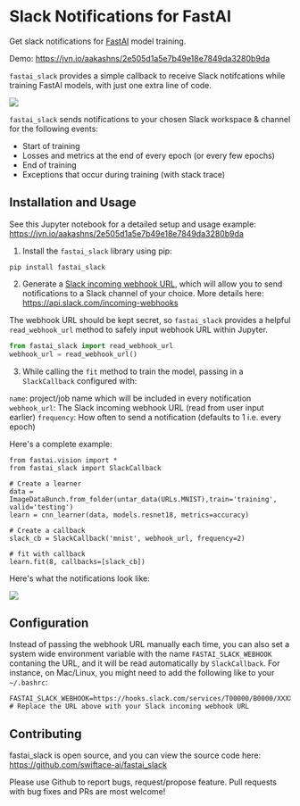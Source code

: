 # Slack Notifications for FastAI

Get slack notifications for [FastAI](https://github.com/fastai/fastai) model training.

Demo: https://jvn.io/aakashns/2e505d1a5e7b49e18e7849da3280b9da

`fastai_slack` provides a simple callback to receive Slack notifcations while training FastAI models, with just one extra line of code. 

![](https://i.imgur.com/XkGHCFR.gif)


`fastai_slack` sends notifications to your chosen Slack workspace & channel for the following events:
* Start of training
* Losses and metrics at the end of every epoch (or every few epochs)
* End of training
* Exceptions that occur during training (with stack trace)

## Installation and Usage

See this Jupyter notebook for a detailed setup and usage example: https://jvn.io/aakashns/2e505d1a5e7b49e18e7849da3280b9da 

1. Install the `fastai_slack` library using pip:

```
pip install fastai_slack
```

2. Generate a [Slack incoming webhook URL](https://api.slack.com/incoming-webhooks), which will allow you to send notifications to a Slack channel of your choice. More details here: https://api.slack.com/incoming-webhooks

The webhook URL should be kept secret, so `fastai_slack` provides a helpful `read_webhook_url` method to safely input webhook URL within Jupyter.

```python
from fastai_slack import read_webhook_url
webhook_url = read_webhook_url()
```

3. While calling the `fit` method to train the model, passing in a `SlackCallback` configured with:

`name`: project/job name which will be included in every notification
`webhook_url`: The Slack incoming webhook URL (read from user input earlier)
`frequency`: How often to send a notification (defaults to 1 i.e. every epoch)

Here's a complete example:

```
from fastai.vision import *
from fastai_slack import SlackCallback

# Create a learner
data = ImageDataBunch.from_folder(untar_data(URLs.MNIST),train='training', valid='testing')
learn = cnn_learner(data, models.resnet18, metrics=accuracy)

# Create a callback
slack_cb = SlackCallback('mnist', webhook_url, frequency=2)

# fit with callback
learn.fit(8, callbacks=[slack_cb])
```

Here's what the notifications look like:

![](https://i.imgur.com/ANQiZEp.png)

## Configuration

Instead of passing the webhook URL manually each time, you can also set a system wide environment variable with the name `FASTAI_SLACK_WEBHOOK` contaning the URL, and it will be read automatically by `SlackCallback`. For instance, on Mac/Linux, you might need to add the following like to your `~/.bashrc`:

```
FASTAI_SLACK_WEBHOOK=https://hooks.slack.com/services/T00000/B0000/XXXXXXXXXXX
# Replace the URL above with your Slack incoming webhook URL
```

## Contributing
fastai_slack is open source, and you can view the source code here: https://github.com/swiftace-ai/fastai_slack

Please use Github to report bugs, request/propose feature. Pull requests with bug fixes and PRs are most welcome!
